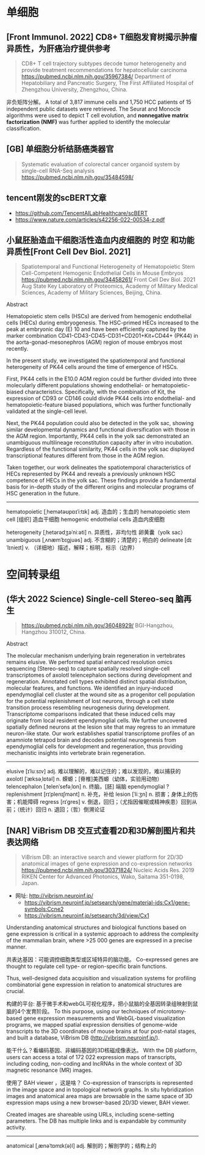 # 单细胞

## [Front Immunol. 2022] CD8+ T细胞发育树揭示肿瘤异质性，为肝癌治疗提供参考
> CD8+ T cell trajectory subtypes decode tumor heterogeneity and provide treatment recommendations for hepatocellular carcinoma
> https://pubmed.ncbi.nlm.nih.gov/35967384/
> Department of Hepatobiliary and Pancreatic Surgery, The First Affiliated Hospital of Zhengzhou University, Zhengzhou, China.


非负矩阵分解。
A total of 3,817 immune cells and 1,750 HCC patients of 15 independent public datasets were retrieved. The Seurat and Monocle algorithms were used to depict T cell evolution, and **nonnegative matrix factorization (NMF)** was further applied to identify the molecular classification.





## [GB] 单细胞分析结肠癌类器官

> Systematic evaluation of colorectal cancer organoid system by single-cell RNA-Seq analysis
> https://pubmed.ncbi.nlm.nih.gov/35484598/




## tencent刚发的scBERT文章

- https://github.com/TencentAILabHealthcare/scBERT
- https://www.nature.com/articles/s42256-022-00534-z.pdf
















## 小鼠胚胎造血干细胞活性造血内皮细胞的 时空 和功能异质性[Front Cell Dev Biol. 2021]

> Spatiotemporal and Functional Heterogeneity of Hematopoietic Stem Cell-Competent Hemogenic Endothelial Cells in Mouse Embryos
> https://pubmed.ncbi.nlm.nih.gov/34458261/
> Front Cell Dev Biol. 2021 Aug
> State Key Laboratory of Proteomics, Academy of Military Medical Sciences, Academy of Military Sciences, Beijing, China.


Abstract

Hematopoietic stem cells (HSCs) are derived from hemogenic endothelial cells (HECs) during embryogenesis. The HSC-primed HECs increased to the peak at embryonic day (E) 10 and have been efficiently captured by the marker combination CD41-CD43-CD45-CD31+CD201+Kit+CD44+ (PK44) in the aorta-gonad-mesonephros (AGM) region of mouse embryos most recently. 

In the present study, we investigated the spatiotemporal and functional heterogeneity of PK44 cells around the time of emergence of HSCs. 

First, PK44 cells in the E10.0 AGM region could be further divided into three molecularly different populations showing endothelial- or hematopoietic-biased characteristics. Specifically, with the combination of Kit, the expression of CD93 or CD146 could divide PK44 cells into endothelial- and hematopoietic-feature biased populations, which was further functionally validated at the single-cell level. 

Next, the PK44 population could also be detected in the yolk sac, showing similar developmental dynamics and functional diversification with those in the AGM region. Importantly, PK44 cells in the yolk sac demonstrated an unambiguous multilineage reconstitution capacity after in vitro incubation. Regardless of the functional similarity, PK44 cells in the yolk sac displayed transcriptional features different from those in the AGM region. 

Taken together, our work delineates the spatiotemporal characteristics of HECs represented by PK44 and reveals a previously unknown HSC competence of HECs in the yolk sac. These findings provide a fundamental basis for in-depth study of the different origins and molecular programs of HSC generation in the future.


---

hematopoietic [ˌhemətəʊpɒɪˈi:tɪk] adj. 造血的；生血的
hematopoietic stem cell [组织] 造血干细胞
hemogenic endothelial cells 造血内皮细胞

heterogeneity [ˌhetərədʒəˈniːəti] n. 异质性，非均匀性
卵黄囊（yolk sac）
unambiguous [ˌʌnæmˈbɪɡjuəs] adj. 不含糊的；清楚的；明白的
delineate [dɪˈlɪnieɪt] v. （详细地）描述，解释；标明，标示（边界）


















# 空间转录组

## (华大 2022 Science) Single-cell Stereo-seq 脑再生
> https://pubmed.ncbi.nlm.nih.gov/36048929/
> BGI-Hangzhou, Hangzhou 310012, China.

Abstract

The molecular mechanism underlying brain regeneration in vertebrates remains elusive. We performed spatial enhanced resolution omics sequencing (Stereo-seq) to capture spatially resolved single-cell transcriptomes of axolotl telencephalon sections during development and regeneration. Annotated cell types exhibited distinct spatial distribution, molecular features, and functions. We identified an injury-induced ependymoglial cell cluster at the wound site as a progenitor cell population for the potential replenishment of lost neurons, through a cell state transition process resembling neurogenesis during development. Transcriptome comparisons indicated that these induced cells may originate from local resident ependymoglial cells. We further uncovered spatially defined neurons at the lesion site that may regress to an immature neuron-like state. Our work establishes spatial transcriptome profiles of an anamniote tetrapod brain and decodes potential neurogenesis from ependymoglial cells for development and regeneration, thus providing mechanistic insights into vertebrate brain regeneration.


---

elusive [ɪˈluːsɪv] adj. 难以理解的，难以记住的；难以发现的，难以捕获的
axolotl [ˈæksəˌlɒtəl] n. 蝾螈；[脊椎]美西螈（幼体，实验用动物）
telencephalon [ˌtelenˈsefəˌlɒn] n. 终脑，[胚] 端脑
ependymoglial ?
replenishment [rɪˈplenɪʃmənt] n. 补充，补给
lesion [ˈliːʒn] n. 损害；身体上的伤害；机能障碍
regress [rɪˈɡres] v. 倒退，回归；（尤指因催眠或精神疾患）回到从前；（统计）回归 n. 退回；（哲）倒溯论证







## [NAR] ViBrism DB 交互式查看2D和3D解剖图片和共表达网络
> ViBrism DB: an interactive search and viewer platform for 2D/3D anatomical images of gene expression and co-expression networks
> https://pubmed.ncbi.nlm.nih.gov/30371824/
> Nucleic Acids Res. 2019
> RIKEN Center for Advanced Photonics, Wako, Saitama 351-0198, Japan.


- 网址: http://vibrism.neuroinf.jp/
	* https://vibrism.neuroinf.jp/setsearch/gene/material-ids:Cx1/gene-symbols:Ccne2
	* https://vibrism.neuroinf.jp/setsearch/3d/view/Cx1


Understanding anatomical structures and biological functions based on gene expression is critical in a systemic approach to address the complexity of the mammalian brain, where >25 000 genes are expressed in a precise manner. 

共表达基因：可能调控细胞类型或区域特异的脑功能。
Co-expressed genes are thought to regulate cell type- or region-specific brain functions. 


Thus, well-designed data acquisition and visualization systems for profiling combinatorial gene expression in relation to anatomical structures are crucial. 

构建的平台: 基于微手术和webGL可视化程序，把小鼠脑的全基因转录组映射到鼠脑的4个发育阶段。
To this purpose, using our techniques of microtomy-based gene expression measurements and WebGL-based visualization programs, we mapped spatial expression densities of genome-wide transcripts to the 3D coordinates of mouse brains at four post-natal stages, and built a database, ViBrism DB (http://vibrism.neuroinf.jp/). 

能干什么？看编码基因、非编码基因的3D核磁成像表达。
With the DB platform, users can access a total of 172 022 expression maps of transcripts, including coding, non-coding and lncRNAs in the whole context of 3D magnetic resonance (MR) images. 

使用了 BAH viewer ，这是啥？
Co-expression of transcripts is represented in the image space and in topological network graphs. In situ hybridization images and anatomical area maps are browsable in the same space of 3D expression maps using a new browser-based 2D/3D viewer, BAH viewer. 

Created images are shareable using URLs, including scene-setting parameters. The DB has multiple links and is expandable by community activity.


---

anatomical [ˌænəˈtɒmɪk(ə)l] adj. 解剖的；解剖学的；结构上的






